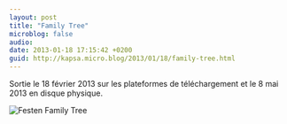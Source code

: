 ```yaml
---
layout: post
title: "Family Tree"
microblog: false
audio: 
date: 2013-01-18 17:15:42 +0200
guid: http://kapsa.micro.blog/2013/01/18/family-tree.html
---
```

Sortie le 18 février 2013 sur les plateformes de téléchargement et le 8 mai 2013 en disque physique.

<img src="http://www.jeankapsa.com/uploads/2018/b19367d7a3.jpg" alt="Festen Family Tree"/>

